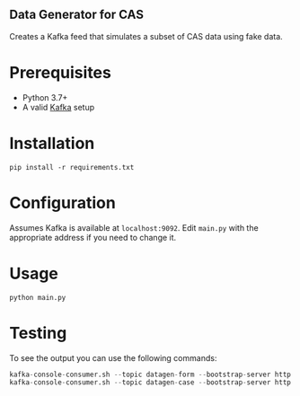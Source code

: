 Data Generator for CAS
----------------------

Creates a Kafka feed that simulates a subset of CAS data using fake data.

# Prerequisites
 
- Python 3.7+
- A valid [Kafka](https://kafka.apache.org) setup

# Installation

```
pip install -r requirements.txt
```

# Configuration

Assumes Kafka is available at `localhost:9092`. Edit `main.py` with the appropriate address if you
need to change it.

# Usage

```
python main.py
```


# Testing

To see the output you can use the following commands:

```python
kafka-console-consumer.sh --topic datagen-form --bootstrap-server http://localhost:9092 --from-beginning
kafka-console-consumer.sh --topic datagen-case --bootstrap-server http://localhost:9092 --from-beginning
```
